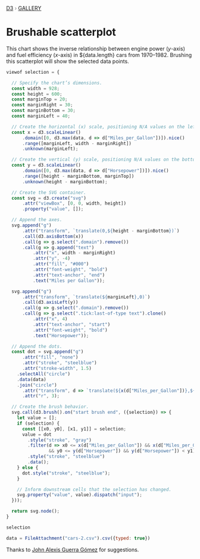 <div style="color: grey; font: 13px/25.5px var(--sans-serif); text-transform: uppercase;"><h1 style="display: none;">Brushable scatterplot</h1><a href="https://d3js.org/">D3</a> › <a href="/@d3/gallery">Gallery</a></div>

# Brushable scatterplot

This chart shows the inverse relationship between engine power (*y*-axis) and fuel efficiency (*x*-axis) in ${data.length} cars from 1970–1982. Brushing this scatterplot will show the selected data points.

```js echo
viewof selection = {

  // Specify the chart’s dimensions.
  const width = 928;
  const height = 600;
  const marginTop = 20;
  const marginRight = 30;
  const marginBottom = 30;
  const marginLeft = 40;

  // Create the horizontal (x) scale, positioning N/A values on the left margin.
  const x = d3.scaleLinear()
      .domain([0, d3.max(data, d => d["Miles_per_Gallon"])]).nice()
      .range([marginLeft, width - marginRight])
      .unknown(marginLeft);

  // Create the vertical (y) scale, positioning N/A values on the bottom margin.
  const y = d3.scaleLinear()
      .domain([0, d3.max(data, d => d["Horsepower"])]).nice()
      .range([height - marginBottom, marginTop])
      .unknown(height - marginBottom);

  // Create the SVG container.
  const svg = d3.create("svg")
      .attr("viewBox", [0, 0, width, height])
      .property("value", []);

  // Append the axes.
  svg.append("g")
      .attr("transform", `translate(0,${height - marginBottom})`)
      .call(d3.axisBottom(x))
      .call(g => g.select(".domain").remove())
      .call(g => g.append("text")
          .attr("x", width - marginRight)
          .attr("y", -4)
          .attr("fill", "#000")
          .attr("font-weight", "bold")
          .attr("text-anchor", "end")
          .text("Miles per Gallon"));

  svg.append("g")
      .attr("transform", `translate(${marginLeft},0)`)
      .call(d3.axisLeft(y))
      .call(g => g.select(".domain").remove())
      .call(g => g.select(".tick:last-of-type text").clone()
          .attr("x", 4)
          .attr("text-anchor", "start")
          .attr("font-weight", "bold")
          .text("Horsepower"));

  // Append the dots.
  const dot = svg.append("g")
      .attr("fill", "none")
      .attr("stroke", "steelblue")
      .attr("stroke-width", 1.5)
    .selectAll("circle")
    .data(data)
    .join("circle")
      .attr("transform", d => `translate(${x(d["Miles_per_Gallon"])},${y(d["Horsepower"])})`)
      .attr("r", 3);

  // Create the brush behavior.
  svg.call(d3.brush().on("start brush end", ({selection}) => {
    let value = [];
    if (selection) {
      const [[x0, y0], [x1, y1]] = selection;
      value = dot
        .style("stroke", "gray")
        .filter(d => x0 <= x(d["Miles_per_Gallon"]) && x(d["Miles_per_Gallon"]) < x1
                && y0 <= y(d["Horsepower"]) && y(d["Horsepower"]) < y1)
        .style("stroke", "steelblue")
        .data();
    } else {
      dot.style("stroke", "steelblue");
    }

    // Inform downstream cells that the selection has changed.
    svg.property("value", value).dispatch("input");
  }));

  return svg.node();
}
```

```js echo
selection
```

```js echo
data = FileAttachment("cars-2.csv").csv({typed: true})
```

Thanks to [John Alexis Guerra Gómez](/@john-guerra) for suggestions.
